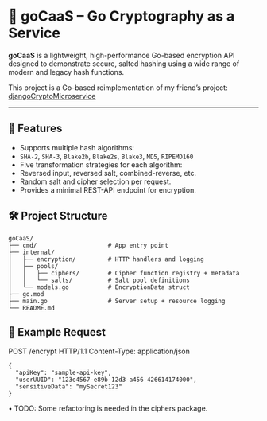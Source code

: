 # 🔐 goCaaS – Go Cryptography as a Service

**goCaaS** is a lightweight, high-performance Go-based encryption API designed to demonstrate secure, salted hashing using a wide range of modern and legacy hash functions.

This project is a Go-based reimplementation of my friend’s  project: [djangoCryptoMicroservice](https://github.com/erdemserhat/djangoCryptoMicroservice)

---

## 🚀 Features

- Supports multiple hash algorithms:
- `SHA-2`, `SHA-3`, `Blake2b`, `Blake2s`, `Blake3`, `MD5`, `RIPEMD160`
- Five transformation strategies for each algorithm:
- Reversed input, reversed salt, combined-reverse, etc.
- Random salt and cipher selection per request.
- Provides a minimal REST-API endpoint for encryption.



## 🛠️ Project Structure

```
goCaaS/
├── cmd/                    # App entry point
├── internal/
│   ├── encryption/         # HTTP handlers and logging
│   ├── pools/
│   │   ├── ciphers/        # Cipher function registry + metadata
│   │   └── salts/          # Salt pool definitions
│   └── models.go           # EncryptionData struct
├── go.mod
├── main.go                 # Server setup + resource logging
└── README.md
```


## 📩 Example Request

POST /encrypt HTTP/1.1
Content-Type: application/json
```
{
  "apiKey": "sample-api-key",
  "userUUID": "123e4567-e89b-12d3-a456-426614174000",
  "sensitiveData": "mySecret123"
}
```


•	TODO: Some refactoring is needed in the ciphers package.
